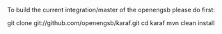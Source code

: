 To build the current integration/master of the openengsb please do first:

git clone git://github.com/openengsb/karaf.git
cd karaf
mvn clean install
